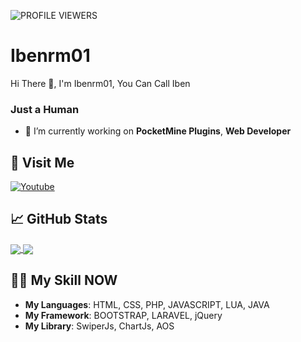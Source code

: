 ![PROFILE VIEWERS](https://gpvc.arturio.dev/Ibenrm)
# Ibenrm01
Hi There 👋, I'm Ibenrm01, You Can Call Iben
<br>
<h3>Just a Human</h3>

- 🔭 I’m currently working on **PocketMine Plugins**, **Web Developer**

## 🚶 Visit Me
[![Youtube](https://img.shields.io/badge/Youtube-FF0014?style=for-the-badge&logo=youtube&logoColor=white)](https://youtube.com/@ibenrm0185)
## &#x1f4c8; GitHub Stats
<a href="https://github.com/Ibenrm">
  <img align="center" src="https://github-readme-stats.vercel.app/api?username=Ibenrm&show_icons=true&theme=transparent"/>
</a>
<a href="https://github.com/Ibenrm">
  <img align="center" src="https://github-readme-stats.vercel.app/api/top-langs/?username=Ibenrm&layout=compact&theme=transparent" />
</a>

## 👨‍💻 My Skill NOW
- **My Languages**: HTML, CSS, PHP, JAVASCRIPT, LUA, JAVA
- **My Framework**: BOOTSTRAP, LARAVEL, jQuery
- **My Library**: SwiperJs, ChartJs, AOS
